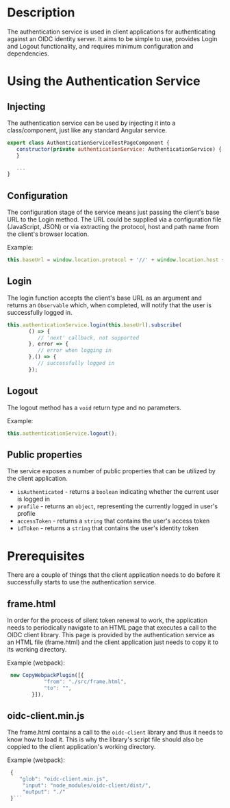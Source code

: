 # Description
The authentication service is used in client applications for authenticating against an OIDC identity server. It aims to be simple to use, provides Login and Logout functionality, and requires minimum configuration and dependencies.

# Using the Authentication Service

## Injecting
The authentication service can be used by injecting it into a class/component, just like any standard Angular service.

```javascript
export class AuthenticationServiceTestPageComponent {
   constructor(private authenticationService: AuthenticationService) {
   }

   ...
}
```

## Configuration
The configuration stage of the service means just passing the client's base URL to the Login method. The URL could be supplied via a configuration file (JavaScript, JSON) or via extracting the protocol, host and path name from the client's browser location.

Example:

```javascript
this.baseUrl = window.location.protocol + '//' + window.location.host + window.location.pathname;
```

## Login
The login function accepts the client's base URL as an argument and returns an ```Observable``` which, when completed, will notify that the user is successfully logged in.

```javascript
this.authenticationService.login(this.baseUrl).subscribe(
       () => {
          // 'next' callback, not supported
       }, error => {
          // error when logging in
       },() => {
          // successfully logged in
       });
```

## Logout
The logout method has a ```void``` return type and no parameters.

Example:
```javascript
this.authenticationService.logout();
```

## Public properties
The service exposes a number of public properties that can be utilized by the client application.

 - ```isAuthenticated``` - returns a ```boolean``` indicating whether the current user is logged in
 - ```profile``` - returns an ```object```, representing the currently logged in user's profile
 - ```accessToken``` - returns a ```string``` that contains the user's access token
 - ```idToken``` - returns a ```string``` that contains the user's identity token

# Prerequisites
There are a couple of things that the client application needs to do before it successfully starts to use the authentication service.

## frame.html
In order for the process of silent token renewal to work, the application needs to periodically navigate to an HTML page that executes a call to the OIDC client library. This page is provided by the authentication service as an HTML file (frame.html) and the client application just needs to copy it to its working directory.

Example (webpack):
```ts
 new CopyWebpackPlugin([{
            "from": "./src/frame.html",
            "to": "",
        }]),
```

## oidc-client.min.js
The frame.html contains a call to the ```oidc-client``` library and thus it needs to know how to load it. This is why the library's script file should also be coppied to the client application's working directory.

Example (webpack):
```ts
 { 
    "glob": "oidc-client.min.js",
     "input": "node_modules/oidc-client/dist/",
     "output": "./"
 }```